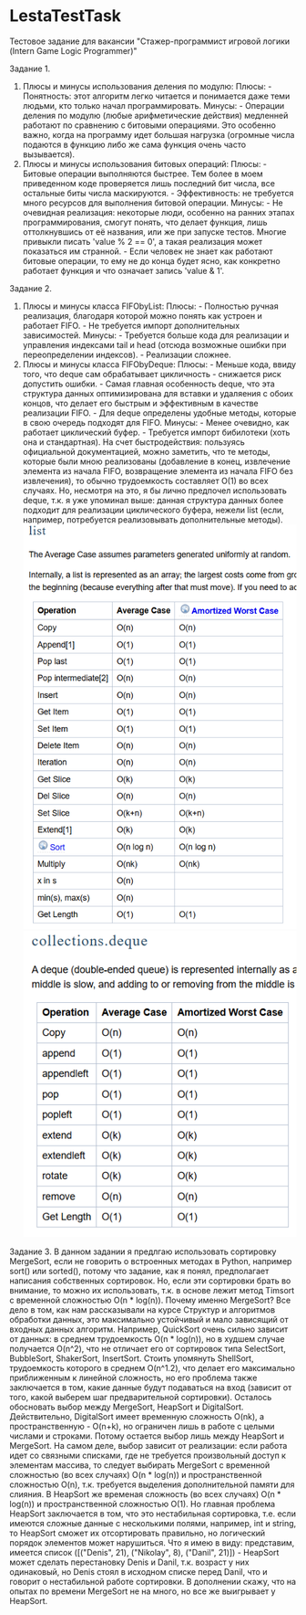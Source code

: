 # LestaTestTask
Тестовое задание для вакансии "Стажер-программист игровой логики (Intern Game Logic Programmer)"

Задание 1.
1) Плюсы и минусы использования деления по модулю:
    Плюсы:
        - Понятность: этот алгоритм легко читается и понимается даже теми людьми, кто только начал программировать.
    Минусы:
        - Операции деления по модулю (любые арифметические действия) медленней работают по сравнению с битовыми операциями. Это особенно важно, когда на программу идет большая нагрузка (огромные числа подаются в функцию либо же сама функция очень часто вызывается).
2) Плюсы и минусы использования битовых операций:
    Плюсы:
        - Битовые операции выполняются быстрее. Тем более в моем приведенном коде проверяется лишь последний бит числа, все остальные биты числа маскируются.
        - Эффективность: не требуется много ресурсов для выполнения битовой операции.
    Минусы:
        - Не очевидная реализация: некоторые люди, особенно на ранних этапах программирования, смогут понять, что делает функция, лишь оттолкнувшись от её названия, или же при запуске тестов. Многие привыкли писать 'value % 2 == 0', а такая реализация может показаться им странной.
        - Если человек не знает как работают битовые операции, то ему не до конца будет ясно, как конкретно работает функция и что означает запись 'value & 1'.

Задание 2.
1) Плюсы и минусы класса FIFObyList:
    Плюсы:
        - Полностью ручная реализация, благодаря которой можно понять как устроен и работает FIFO.
        - Не требуется импорт дополнительных зависимостей.
    Минусы:
        - Требуется больше кода для реализации и управления индексами tail и head (отсюда возможные ошибки при переопределении индексов).
        - Реализации сложнее.
2) Плюсы и минусы класса FIFObyDeque:
    Плюсы:
        - Меньше кода, ввиду того, что deque сам обрабатывает цикличность - снижается риск допустить ошибки.
        - Самая главная особенность deque, что эта структура данных оптимизирована для вставки и удаляения с обоих концов, что делает его быстрым и эффективным в качестве реализации FIFO.
        - Для deque определены удобные методы, которые в свою очередь подходят для FIFO.
    Минусы:
        - Менее очевидно, как работает циклический буфер.
        - Требуется импорт бибилотеки (хоть она и стандартная).
На счет быстродействия: пользуясь официальной документацией, можно заметить, что те методы, которые были мною реализованы (добавление в конец, извлечение элемента из начала FIFO, возвращение элемента из начала FIFO без извлечения), то обычно трудоемкость составляет O(1) во всех случаях. Но, несмотря на это, я бы лично предпочел использовать deque, т.к. я уже упоминал выше: данная структура данных более подходит для реализации циклического буфера, нежели list (если, например, потребуется реализовывать дополнительные методы).
![alt text](list.png)
![alt text](deque.png)

Задание 3.
В данном задании я предлгаю использовать сортировку MergeSort, если не говорить о встроенных методах в Python, например sort() или sorted(), потому что задание, как я понял, предполагает написания собственных сортировок. Но, если эти сортировки брать во внимание, то можно их использовать, т.к. в основе лежит метод Timsort с временной сложностью O(n * log(n)). Почему именно MergeSort? Все дело в том, как нам рассказывали на курсе Структур и алгоритмов обработки данных, это максимально устойчивый и мало зависящий от входных данных алгоритм. Например, QuickSort очень сильно зависит от данных: в среднем трудоемкость O(n * log(n)), но в худшем случае получается O(n^2), что не отличает его от сортировок типа SelectSort, BubbleSort, ShakerSort, InsertSort. Стоить упомянуть ShellSort, трудоемкость которого в среднем O(n^1.2), что делает его максимально приближенным к линейной сложность, но его проблема также заключается в том, какие данные будут подаваться на вход (зависит от того, какой выберем шаг предварительной сортировки). Осталось обосновать выбор между MergeSort, HeapSort и DigitalSort. Действительно, DigitalSort имеет временную сложность O(nk), а пространственную - O(n+k), но ограничен лишь в работе с целыми числами и строками. Потому остается выбор лишь между HeapSort и MergeSort. На самом деле, выбор зависит от реализации: если работа идет со связными списками, где не требуется произвольный доступ к элементам массива, то следует выбирать MergeSort с временной сложностью (во всех случаях) O(n * log(n)) и пространственной сложностью O(n), т.к. требуется выделения дополнительной памяти для слияния. В HeapSort же временая сложность (во всех случаях) O(n * log(n)) и пространственной сложностью O(1). Но главная проблема HeapSort заключается в том, что это нестабильная сортировка, т.е. если имеются сложные данные с несколькими полями, например, int и string, то HeapSort сможет их отсортировать правильно, но логический порядок элементов может нарушиться. Что я имею в виду: представим, имеется список ([("Denis", 21), ("Nikolay", 8), ("Danil", 21)]) - HeapSort может сделать перестановку Denis и Danil, т.к. возраст у них одинаковый, но Denis стоял в исходном списке перед Danil, что и говорит о нестабильной работе сортировки. В дополнении скажу, что на опытах по времени MergeSort не на много, но все же выигрывает у HeapSort.

